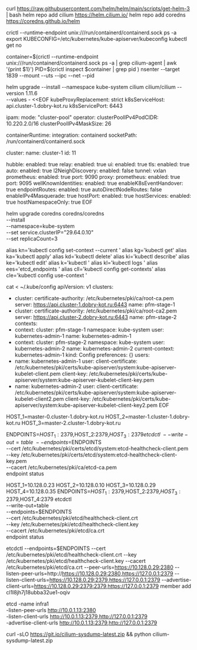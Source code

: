 curl https://raw.githubusercontent.com/helm/helm/main/scripts/get-helm-3 | bash
helm repo add cilium https://helm.cilium.io/
helm repo add coredns https://coredns.github.io/helm

crictl --runtime-endpoint unix:///run/containerd/containerd.sock ps -a
export KUBECONFIG=/etc/kubernetes/kube-apiserver/kubeconfig
kubectl get no

container=$(crictl --runtime-endpoint unix:///run/containerd/containerd.sock ps -a | grep cilium-agent | awk '{print $1}')
PID=$(crictl inspect $container | grep pid )
nsenter --target    1839   --mount --uts   --ipc   --net   --pid


helm upgrade --install --namespace kube-system cilium cilium/cilium  --version 1.11.6 \
--values - <<EOF
kubeProxyReplacement: strict
k8sServiceHost: api.cluster-1.dobry-kot.ru
k8sServicePort: 6443

ipam:
  mode: "cluster-pool"
  operator:
    clusterPoolIPv4PodCIDR: 10.220.2.0/16
    clusterPoolIPv4MaskSize: 26

containerRuntime:
  integration: containerd
  socketPath: /run/containerd/containerd.sock

cluster:
  name: cluster-1
  id: 11

hubble:
  enabled: true
  relay:
    enabled: true
  ui:
    enabled: true
    tls:
      enabled: true
      auto:
        enabled: true
l2NeighDiscovery:
  enabled: false
tunnel: vxlan
prometheus:
  enabled: true
  port: 9090
proxy:
  prometheus:
    enabled: true
    port: 9095
wellKnownIdentities:
  enabled: true
enableK8sEventHandover: true
endpointRoutes:
  enabled: true 
autoDirectNodeRoutes: false
enableIPv4Masquerade: true
hostPort:
  enabled: true
hostServices:
    enabled: true
    hostNamespaceOnly: true
EOF

helm upgrade coredns coredns/coredns \
    --install \
    --namespace=kube-system \
    --set service.clusterIP="29.64.0.10" \
    --set replicaCount=3

alias kn='kubectl config set-context --current '
alias kg='kubectl get'
alias ka='kubectl apply'
alias kd='kubectl delete'
alias ki='kubectl describe'
alias ke='kubectl edit'
alias k='kubectl '
alias kl='kubectl logs '
alias ees='etcd_endpoints '
alias cll='kubectl config get-contexts'
alias cle='kubectl config use-context '


cat <<EOF > ~/.kube/config
apiVersion: v1
clusters:
- cluster:
    certificate-authority: /etc/kubernetes/pki/ca/root-ca.pem
    server: https://api.cluster-1.dobry-kot.ru:6443
  name: pfm-stage-1
- cluster:
    certificate-authority: /etc/kubernetes/pki/ca/root-ca2.pem
    server: https://api.cluster-2.dobry-kot.ru:6443
  name: pfm-stage-2
contexts:
- context:
    cluster: pfm-stage-1
    namespace: kube-system
    user: kubernetes-admin-1
  name: kubernetes-admin-1
- context:
    cluster: pfm-stage-2
    namespace: kube-system
    user: kubernetes-admin-2
  name: kubernetes-admin-2
current-context: kubernetes-admin-1
kind: Config
preferences: {}
users:
- name: kubernetes-admin-1
  user:
    client-certificate: /etc/kubernetes/pki/certs/kube-apiserver/system:kube-apiserver-kubelet-client.pem
    client-key: /etc/kubernetes/pki/certs/kube-apiserver/system:kube-apiserver-kubelet-client-key.pem
- name: kubernetes-admin-2
  user:
    client-certificate: /etc/kubernetes/pki/certs/kube-apiserver/system:kube-apiserver-kubelet-client2.pem
    client-key: /etc/kubernetes/pki/certs/kube-apiserver/system:kube-apiserver-kubelet-client-key2.pem
EOF


HOST_1=master-0.cluster-1.dobry-kot.ru
HOST_2=master-1.cluster-1.dobry-kot.ru
HOST_3=master-2.cluster-1.dobry-kot.ru

ENDPOINTS=$HOST_1:2379,$HOST_2:2379,$HOST_3:2379
etcdctl \
--write-out=table \
--endpoints=$ENDPOINTS \
--cert /etc/kubernetes/pki/certs/etcd/system:etcd-healthcheck-client.pem \
--key /etc/kubernetes/pki/certs/etcd/system:etcd-healthcheck-client-key.pem \
--cacert /etc/kubernetes/pki/ca/etcd-ca.pem \
endpoint status


HOST_1=10.128.0.23
HOST_2=10.128.0.10
HOST_3=10.128.0.29
HOST_4=10.128.0.35
ENDPOINTS=$HOST_1:2379,$HOST_2:2379,$HOST_3:2379,$HOST_4:2379
etcdctl \
--write-out=table \
--endpoints=$ENDPOINTS \
--cert /etc/kubernetes/pki/etcd/healthcheck-client.crt \
--key /etc/kubernetes/pki/etcd/healthcheck-client.key \
--cacert /etc/kubernetes/pki/etcd/ca.crt \
endpoint status



etcdctl --endpoints=$ENDPOINTS --cert /etc/kubernetes/pki/etcd/healthcheck-client.crt --key /etc/kubernetes/pki/etcd/healthcheck-client.key --cacert /etc/kubernetes/pki/etcd/ca.crt  --peer-urls=https://10.128.0.29:2380  --listen-peer-urls=http://https://10.128.0.29:2380,https://127.0.0.1:2379 --listen-client-urls=https://10.128.0.29:2379,https://127.0.0.1:2379 --advertise-client-urls=https://10.128.0.29:2379:2379,https://127.0.0.1:2379 member add cl1l8jh7j18ubba32ue1-oqiv 

etcd -name infra1 \
-listen-peer-urls http://10.0.1.13:2380 \
-listen-client-urls http://10.0.1.13:2379,http://127.0.0.1:2379 \
-advertise-client-urls http://10.0.1.13:2379,http://127.0.0.1:2379

curl -sLO https://git.io/cilium-sysdump-latest.zip && python cilium-sysdump-latest.zip